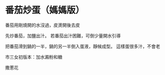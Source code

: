 # 番茄炒蛋（媽媽版）

番茄用剛燒開的水沒過，皮燙開後去皮

先炒番茄，加鹽出汁。
若番茄出汁困難，可倒少量開水引導

把番茄滑到鍋的一半，鍋的另一半倒入蛋液，靜候成型。
這樣蛋很多汁，不會老

市三女初版本：加水澱粉和糖

撒蔥花